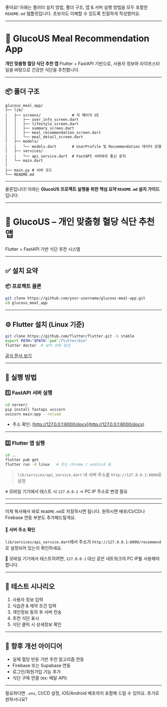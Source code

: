 좋아요! 아래는 플러터 설치 방법, 폴더 구조, 앱 & 서버 실행 방법을 모두 포함한 `README.md` 템플릿입니다. 초보자도 이해할 수 있도록 친절하게 작성했어요.

---

# 🥗 GlucoUS Meal Recommendation App

**개인 맞춤형 혈당 식단 추천 앱**
Flutter + FastAPI 기반으로, 사용자 정보와 라이프스타일을 바탕으로 건강한 식단을 추천합니다.

---

## 📦 폴더 구조

```plaintext
glucous_meal_app/
├── lib/
│   ├── screens/              # 각 페이지 UI
│   │   ├── user_info_screen.dart
│   │   ├── lifestyle_screen.dart
│   │   ├── summary_screen.dart
│   │   ├── meal_recommendation_screen.dart
│   │   └── meal_detail_screen.dart
│   ├── models/
│   │   └── models.dart       # UserProfile 및 Recommendation 데이터 모델
│   ├── services/
│   │   └── api_service.dart  # FastAPI 서버와의 통신 로직
│   └── main.dart
│
├── main.py # 서버 코드 
└── README.md
```

---

물론입니다! 아래는 **GlucoUS 프로젝트 실행을 위한 핵심 요약 `README.md` 설치 가이드**입니다:

---

# 🥗 GlucoUS – 개인 맞춤형 혈당 식단 추천 앱

Flutter + FastAPI 기반 식단 추천 시스템

---

## ✅ 설치 요약

### 📦 프로젝트 클론

```bash
git clone https://github.com/your-username/glucous-meal-app.git
cd glucous_meal_app
```

---

## ⚙️ Flutter 설치 (Linux 기준)

```bash
git clone https://github.com/flutter/flutter.git -b stable
export PATH="$PATH:`pwd`/flutter/bin"
flutter doctor  # 설치 상태 점검
```

[공식 문서 보기](https://docs.flutter.dev/get-started/install)

---

## 🚀 실행 방법

### 1️⃣ FastAPI 서버 실행

```bash
cd server/
pip install fastapi uvicorn
uvicorn main:app --reload
```

* 주소 확인: [http://127.0.0.1:8000/docs](http://127.0.0.1:8000/docs)

---

### 2️⃣ Flutter 앱 실행

```bash
cd ..
flutter pub get
flutter run -d linux   # 또는 chrome / android 등
```

> `lib/services/api_service.dart` 내 서버 주소를 `http://127.0.0.1:8000`로 설정

※ 모바일 기기에서 테스트 시 `127.0.0.1` → PC IP 주소로 변경 필요

---


---

이제 복사해서 바로 `README.md`로 저장하시면 됩니다. 원하시면 배포/CI/CD나 Firebase 연동 부분도 추가해드릴게요.


#### 🧩 서버 주소 확인

`lib/services/api_service.dart`에서 주소가 `http://127.0.0.1:8000/recommend`로 설정되어 있는지 확인하세요.

📱 모바일 기기에서 테스트하려면, `127.0.0.1` 대신 같은 네트워크의 PC IP를 사용해야 합니다.

---

## 🧪 테스트 시나리오

1. 사용자 정보 입력
2. 식습관 & 제약 조건 입력
3. 개인정보 동의 후 서버 전송
4. 추천 식단 표시
5. 식단 클릭 시 상세정보 확인

---

## 🧠 향후 개선 아이디어

* 실제 혈당 반응 기반 추천 알고리즘 연동
* Firebase 또는 Supabase 연동
* 로그인/회원가입 기능 추가
* 식단 구매 연결 (ex: 배달 API)

---

필요하다면 `.env`, CI/CD 설정, iOS/Android 배포까지 포함해 드릴 수 있어요. 추가로 원하시나요?

